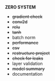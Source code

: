 
**ZERO SYSTEM**

- ~~gradient check~~
- ~~conv2d~~
- ~~relu~~
- ~~tanh~~
- batch norm
- ~~performance~~
- ~~csv~~
- ~~restructure project~~
- ~~check for leaks~~
- layer validation
- ~~model summary~~
- documentation